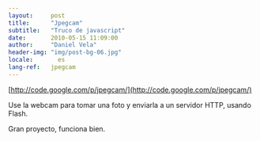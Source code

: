 ```yaml
---
layout:     post
title:      "Jpegcam"
subtitle:   "Truco de javascript"
date:       2010-05-15 11:09:00
author:     "Daniel Vela"
header-img: "img/post-bg-06.jpg"
locale:       es
lang-ref:   jpegcam
---
```


[http://code.google.com/p/jpegcam/](http://code.google.com/p/jpegcam/)     

Use la webcam para tomar una foto y enviarla a un servidor HTTP, usando Flash.

Gran proyecto, funciona bien.

